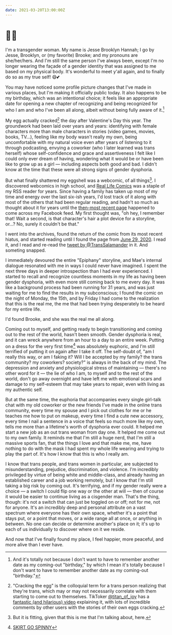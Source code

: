 ```yaml
---
date: 2021-03-20T13:00:00Z
---
```


# 🏳️‍⚧️

I'm a transgender woman. My name is Jesse Brooklyn Hannah; I go by Jesse,
Brooklyn, or (my favorite) Brooke; and my pronouns are she/her/hers. And I'm
still the same person I've always been, except I'm no longer wearing the
façade of a gender identity that was assigned to me based on my physical
body. It's wonderful to meet y'all again, and to finally do so as my true
self! 😄💕

You may have noticed some profile picture changes that I've made in various
places, but I'm making it officially public today. It also happens to be my
birthday, which was an intentional choice; it feels like an appropriate date
for opening a new chapter of recognizing and being recognized for who I am
and who I've been all along, albeit without being fully aware of it.[^1]

My egg actually cracked[^2] the day after Valentine's Day this year. The
groundwork had been laid over years and years: identifying with female
characters more than male characters in stories (video games, movies, books,
TV…), feeling like my body wasn't really my own, being uncomfortable with my
natural voice even after years of listening to it through podcasting, envying
a coworker (who I later learned was trans herself) whose self-confidence and
grace and assertiveness I felt like I could only ever dream of having,
wondering what it would be or have been like to grow up as a girl — including
aspects both good and bad. I didn't know at the time that these were all
strong signs of gender dysphoria.

But what finally shattered my eggshell was a webcomic, of all things[^3]. I
discovered webcomics in high school, and [Real Life Comics][] was a staple of
my RSS reader for years. Since having a family has taken up most of my time
and energy over the last six-ish years, I'd lost track of it along with most
of the others that had been regular reading, and hadn't so much as thought
about it for years until the [then-most recent page][] happened to come
across my Facebook feed. My first thought was, "oh hey, I remember that! Wait
a second, is that character's hair a plot device for a storyline, or…? No,
surely it couldn't be that."

I went into the archives, found the return of the comic from its most recent
hiatus, and started reading until I found the page from [June 29, 2020][]. I
read it, and I read and re-read the [tweet by @TransSalamander][] in it. And
someting snapped.

I immediately devoured the entire "Epiphany" storyline, and Mae's internal
dialogue resonated with me in ways I could never have imagined. I spent the
next three days in deeper introspection than I had ever experienced. I
started to recall and recognize countless moments in my life as having been
gender dysphoria, with even more still coming back to me every day. It was
like a background process had been running for 31 years, and was just waiting
for me to find the results in my subconscious; I found the comic on the night
of Monday, the 15th, and by Friday I had come to the realization that this is
the real me, the me that had been trying desperately to be heard for my
entire life.

I'd found Brooke, and she was the real me all along.

Coming out to myself, and getting ready to begin transitioning and coming out
to the rest of the world, hasn't been smooth. Gender dysphoria is real, and
it can wreck anywhere from an hour to a day to an entire week. Putting on a
dress for the very first time[^4] was absolutely euphoric, and I'm still
terrified of putting it on again after I take it off. The self-doubt of, "am
I really this way, or am I faking it? Will I be accepted by my family? the
trans community? my coworkers? society?" is always in the back of my mind.
The depression and anxiety and physiological stress of maintaining — there's
no other word for it — the lie of who I am, to myself and to the rest of the
world, don't go away overnight and have left me with emotional scars and
damage to my self-esteem that may take years to repair, even with living as
my authentic self.

But at the same time, the euphoria that accompanies every single girl-talk
chat with my old coworker or the new friends I've made in the online trans
community, every time my spouse and I pick out clothes for me or he teaches
me how to put on makeup, every time I find a cute new accessory, every time I
nail a sentence in a voice that feels so much more like my own, tells me more
than a lifetime's worth of dysphoria ever could. It helped me start a new job
as an out trans woman from day one. It helped me come out to my own family.
It reminds me that I'm still a huge nerd, that I'm still a massive sports
fan, that the things I love and that make me, me, have nothing to do with the
mask I had spent my whole life wearing and trying to play the part of. It's
how I know that this is who I really am.

I know that trans people, and trans women in particular, are subjected to
misunderstanding, prejudice, discrimination, and violence. I'm incredibly
privileged by virtue of being white and middle-class, and already having an
established career and a job working remotely, but I know that I'm still
taking a big risk by coming out. It's terrifying, and if my gender really
were a choice — a switch I could flip one way or the other at will — then of
course it would be easier to continue living as a cisgender man. That's the
thing, though: it's not a switch that can just be toggled on or off; not for
me, not for anyone. It's an incredibly deep and personal attribute on a vast
spectrum where everyone has their own space, whether it's a point that stays
put, or a point that moves, or a wide range all at once, or anything in
between. No one can decide or determine another's place on it; it's up to
each of us individually to discover where on it we reside.

And now that I've finally found my place, I feel happier, more peaceful, and
more alive than I ever have.

[^1]:
    And it's totally not because I don't want to have to remember another
    date as my coming-out "birthday," by which I mean it's totally because I
    don't want to have to remember another date as my coming-out "birthday."

[^2]:
    "Cracking the egg" is the colloquial term for a trans person realizing
    that they're trans, which may or may not necessarily correlate with them
    starting to come out to themselves. TikToker [@titan\_of\_joy][] has a
    [fantastic (and hilarious) video][] explaining it, with lots of
    incredible comments by other users with the stories of their own eggs
    cracking.

[^3]: But it is fitting, given that this is me that I'm talking about, here.
[^4]: [SKIRT GO SPINNY][]

[@titan\_of\_joy]: https://www.tiktok.com/@titan_of_joy
[fantastic (and hilarious) video]: https://www.tiktok.com/@titan_of_joy/video/6934463174582242566
[june 29, 2020]: https://www.reallifecomics.com/comic.php?comic=june-29-2020
[real life comics]: https://reallifecomics.com/
[skirt go spinny]: https://www.reddit.com/user/BolderBrooklyn/comments/m2564t/skirt_go_spinny/
[then-most recent page]: https://www.reallifecomics.com/comic.php?comic=february-12-2021
[tweet by @transsalamander]: https://twitter.com/transsalamander/status/947522372315369472
